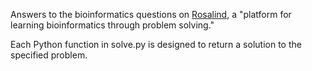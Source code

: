 Answers to the bioinformatics questions on [Rosalind](http://rosalind.info/problems/list-view/), a "platform for learning bioinformatics through problem solving."

Each Python function in solve.py is designed to return a solution to the specified problem.


